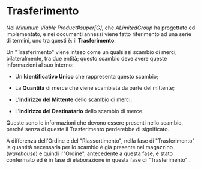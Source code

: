 # Trasferimento

<!--Spiegare che cos'è un trasferimento#super[G], la differenza con ordine#super[G] e riassortimento-->

Nel _Minimum Viable Product#super[G]_, che _ALimitedGroup_ ha progettato ed implementato, e nei documenti annessi viene fatto riferimento ad una serie di termini, uno tra questi è: il **Trasferimento**.

Un "Trasferimento" viene inteso come un qualsiasi scambio di merci, bilateralmente, tra due entità; questo scambio deve avere queste informazioni al suo interno:

- Un **Identificativo Unico** che rappresenta questo scambio;

- La **Quantità** di merce che viene scambiata da parte del mittente;

- L'**Indirizzo del Mittente** dello scambio di merci;

- L'**Indirizzo del Destinatario** dello scambio di merce.

Queste sono le informazioni che devono essere presenti nello scambio, perché senza di queste il Trasferimento perderebbe di significato.

A differenza dell'Ordine e del "Riassortimento", nella fase di "Trasferimento" la quantità necessaria per lo scambio è già presente nel magazzino (_warehouse_) e quindi l'"Ordine", antecedente a questa fase, è stato confermato ed è in fase di elaborazione in questa fase di "Trasferimento" .
